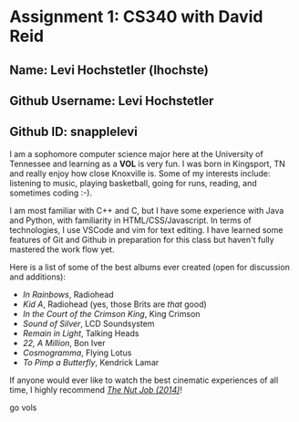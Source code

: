 # Assignment 1: CS340 with David Reid

## Name: Levi Hochstetler (lhochste)
## Github Username: Levi Hochstetler
## Github ID: snapplelevi

I am a sophomore computer science major here at the University of Tennessee and learning as a **VOL** is very fun. I
was born in Kingsport, TN and really enjoy how close Knoxville is. Some of my interests include:
listening to music, playing basketball, going for runs, reading, and sometimes coding :-). 

I am most familiar with C++ and C, but I have some experience with Java and Python, with familiarity in HTML/CSS/Javascript.
In terms of technologies, I use VSCode and vim for text editing. I have learned some features of Git and Github in preparation
for this class but haven't fully mastered the work flow yet.

Here is a list of some of the best albums ever created (open for discussion and additions):
- *In Rainbows*, Radiohead
- *Kid A*, Radiohead (yes, those Brits are *that* good)
- *In the Court of the Crimson King*, King Crimson
- *Sound of Silver*, LCD Soundsystem
- *Remain in Light*, Talking Heads
- *22, A Million*, Bon Iver	
- *Cosmogramma*, Flying Lotus
- *To Pimp a Butterfly*, Kendrick Lamar

If anyone would ever like to watch the best cinematic experiences of all time, I highly recommend [*The Nut Job (2014)*](https://the-nut-job.fandom.com/wiki/Main_Page+)!

go vols
